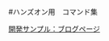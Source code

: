 #ハンズオン用　コマンド集

[開発サンプル：ブログページ](https://github.com/shirasagi/shirasagi/wiki/%E9%96%8B%E7%99%BA%E3%82%B5%E3%83%B3%E3%83%97%E3%83%AB%EF%BC%9A%E3%83%96%E3%83%AD%E3%82%B0%E3%83%9A%E3%83%BC%E3%82%B8)

